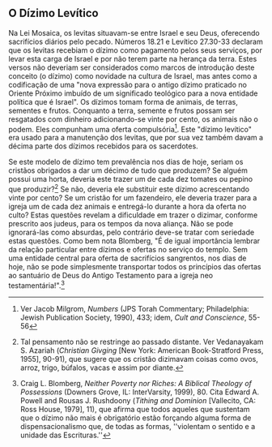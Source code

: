 ## O Dízimo Levítico ##

Na Lei Mosaica, os levitas situavam-se entre Israel e seu Deus, oferecendo sacrifícios diários pelo pecado.  Números 18.21 e Levítico 27.30-33 declaram que os levitas recebiam o dízimo como pagamento pelos seus serviços, por levar esta carga de Israel e por não terem parte na herança da terra.  Estes versos não deveriam ser considerados como marcos de introdução deste conceito (o dízimo) como novidade na cultura de Israel, mas antes como a codificação de uma "nova expressão para o antigo dízimo praticado no Oriente Próximo imbuído de um significado teológico para a nova entidade política que é Israel". Os dízimos tomam forma de animais, de terras, sementes e frutos.  Conquanto a terra, semente e frutos possam ser resgatados com dinheiro adicionando-se vinte por cento, os animais não o podem.  Eles compunham uma oferta compulsória[^56].  Este "dízimo levítico" era usado para a manutenção dos levitas, que por sua vez também davam a décima parte dos dízimos recebidos para os sacerdotes.

Se este modelo de dízimo tem prevalência nos dias de hoje, seriam os cristãos obrigados a dar um décimo de tudo que produzem?  Se alguém possui uma horta, deveria este trazer um de cada dez tomates ou pepino que produzir?[^57]  Se não, deveria ele substituir este dízimo acrescentando vinte por cento?  Se um cristão for um fazendeiro, ele deveria trazer para a igreja um de cada dez animais e entregá-lo durante a hora da oferta no culto?  Estas questões revelam a dificuldade em trazer o dizimar, conforme prescrito aos judeus, para os tempos da nova aliança.  Não se pode ignorará-las como absurdas, pelo contrário deve-se tratar com seriedade estas questões.  Como bem nota Blomberg, "É de igual importância lembrar da relação particular entre dízimos e ofertas no serviço do templo.  Sem uma entidade central para oferta de sacrifícios sangrentos, nos dias de hoje, não se pode simplesmente transportar todos os princípios das ofertas ao santuário de Deus do Antigo Testamento para a igreja neo testamentária!".[^58]


[^56]: Ver Jacob Milgrom, _Numbers_ (JPS Torah Commentary; Philadelphia: Jewish Publication Society, 1990), 433; idem, _Cult and Conscience_, 55-56

[^57]: Tal pensamento não se restringe ao passado distante.  Ver Vedanayakam S. Azariah (_Christian Givging_ [New York: American Book-Stratford Press, 1955], 90-91), que sugere que os cristão dizimavam coisas como ovos, arroz, trigo, búfalos, vacas e assim por diante.

[^58]: Craig L. Blomberg, _Neither Poverty nor Riches: A Biblical Theology of Possessions_ (Downers Grove, IL: InterVarsity, 1999), 80.  Cita Edward A. Powell and Rousas J. Rushdoony (_Tithing and Dominion_ [Vallecito, CA: Ross House, 1979], 11), que afirma que todos aqueles que sustentam que o dízimo não mais é obrigatório estão forçando alguma forma de dispensacionalismo que, de todas as formas, ''violentam o sentido e a unidade das Escrituras.''

